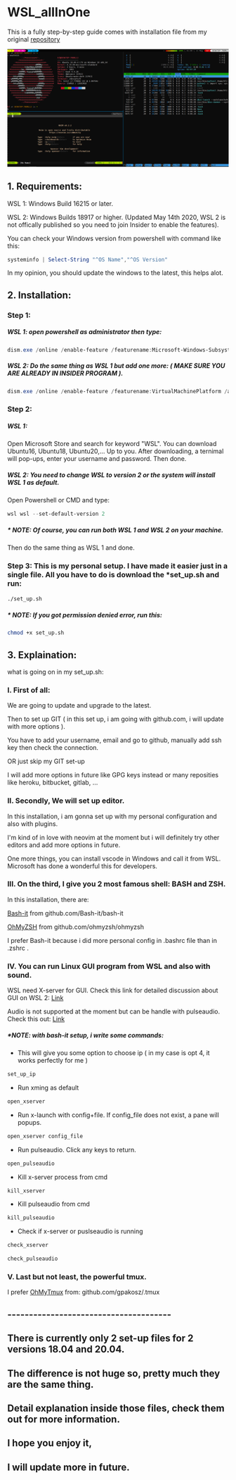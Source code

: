 # WSL_allInOne

This is a fully step-by-step guide comes with installation file from my original [repository](github.com/msaio/hf)

![sample.png](https://github.com/msaio/WSL_allIOne/blob/master/sample.png)

## 1. Requirements:

WSL 1: Windows Build 16215 or later.

WSL 2: Windows Builds 18917 or higher.
(Updated May 14th 2020, WSL 2 is not offically published so you need to join Insider to enable the features).


You can check your Windows version from powershell with command like this:
```powershell 
systeminfo | Select-String "^OS Name","^OS Version"
```
In my opinion, you should update the windows to the latest, this helps alot.

## 2. Installation:


### Step 1:
##### WSL 1: open powershell as administrator then type:
```powershell
dism.exe /online /enable-feature /featurename:Microsoft-Windows-Subsystem-Linux /all /norestart
```
##### WSL 2: Do the same thing as WSL 1 but add one more: ( MAKE SURE YOU ARE ALREADY IN INSIDER PROGRAM ).
```powershell		
dism.exe /online /enable-feature /featurename:VirtualMachinePlatform /all /norestart
```

### Step 2:
##### WSL 1:
Open Microsoft Store and search for keyword "WSL".
You can download Ubuntu16, Ubuntu18, Ubuntu20,... Up to you.
After downloading, a ternimal will pop-ups, enter your username and password.
Then done.
##### WSL 2: You need to change WSL to version 2 or the system will install WSL 1 as default.
Open Powershell or CMD and type:
```powershell
wsl wsl --set-default-version 2
```
##### * NOTE: Of course, you can run both WSL 1 and WSL 2 on your machine.

Then do the same thing as WSL 1 and done.

### Step 3: This is my personal setup. I have made it easier just in a single file. All you have to do is download the *set_up.sh and run:
```bash
./set_up.sh
```
##### * NOTE: If you got permission denied error, run this:
 ```bash 
 chmod +x set_up.sh
 ```

## 3. Explaination:
what is going on in my set_up.sh:

### I. First of all:
We are going to update and upgrade to the latest.

Then to set up GIT ( in this set up, i am going with github.com, i will update with more options ).

You have to add your username, email and go to github, manually add ssh key then check the connection.

OR just skip my GIT set-up

I will add more options in future like GPG keys instead or many reposities like heroku, bitbucket, gitlab, ...

### II. Secondly, We will set up editor.

In this installation, i am gonna set up with my personal configuration and also with plugins.

I'm kind of in love with neovim at the moment but i will definitely try other editors and add more options in future.

One more things, you can install vscode in Windows and call it from WSL. Microsoft has done a wonderful this for developers.

### III. On the third, I give you 2 most famous shell: BASH and ZSH.
In this installation, there are:

[Bash-it](github.com/Bash-it/bash-it) from github.com/Bash-it/bash-it

[OhMyZSH](github.com/ohmyzsh/ohmyzsh) from github.com/ohmyzsh/ohmyzsh

I prefer Bash-it because i did more personal config in .bashrc file than in .zshrc .

### IV. You can run Linux GUI program from WSL and also with sound.

WSL need X-server for GUI.
Check this link for detailed discussion about GUI on WSL 2: 
[Link](https://github.com/microsoft/WSL/issues/4106#issuecomment-608492570)

Audio is not supported at the moment but can be handle with pulseaudio. 
Check this out: 
[Link](https://x410.dev/cookbook/wsl/enabling-sound-in-wsl-ubuntu-let-it-sing/)

##### *NOTE: with bash-it setup, i write some commands:
- This will give you some option to choose ip ( in my case is opt 4, it works perfectly for me ) 
```bash
set_up_ip
```
- Run xming as default
```bash
open_xserver
```
- Run x-launch with config+file. If config_file does not exist, a pane will popups.
```bash
open_xserver config_file
```
- Run pulseaudio. Click any keys to return.
```bash
open_pulseaudio
```
- Kill x-server process from cmd
```bash
kill_xserver
```
- Kill pulseaudio from cmd
```bash
kill_pulseaudio
```
- Check if x-server or puslseaudio is running
```bash
check_xserver
```
```bash
check_pulseaudio
```


### V. Last but not least, the powerful tmux.
I prefer [OhMyTmux](github.com/gpakosz/.tmux) from: github.com/gpakosz/.tmux


## --------------------------------------
## There is currently only 2 set-up files for 2 versions 18.04 and 20.04.
## The difference is not huge so, pretty much they are the same thing.
## Detail explanation inside those files, check them out for more information.
## I hope you enjoy it,
## I will update more in future.
